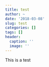 ```yaml
---
title: test
author: ~
date: '2018-03-08'
slug: test
categories: []
tags: []
header:
  caption: ''
  image: ''
---
```


This is a test